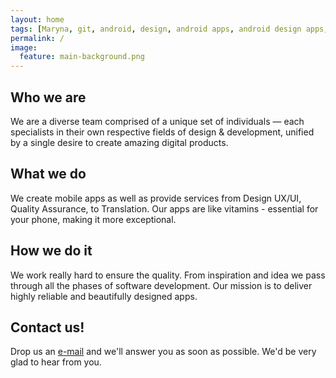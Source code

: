 ```yaml
---
layout: home
tags: [Maryna, git, android, design, android apps, android design apps, design nice apps, best android apps, mobile apps, mobile applications, android developer, Vitaliy, tester, quality assurance, itmaryna, puppy game, cro, cro crosswords, android barcelona, spain apps, spain android, android best developers, free apps]
permalink: /
image:
  feature: main-background.png
---
```


<div class="tiles">

<div class="tile">
  <h2 class="post-title">Who we are</h2>
  <p class="post-excerpt"> 
  We are a diverse team comprised of a unique set of individuals — each specialists in their own respective fields of design & development, unified by a single desire to create amazing digital products.
</p>
</div><!-- /.tile -->

<div class="tile">
  <h2 class="post-title">What we do</h2>
  <p class="post-excerpt"> We create mobile apps as well as provide services from Design UX/UI, Quality Assurance, to Translation. Our apps are like vitamins - essential for your phone, making it more exceptional.</p>
</div><!-- /.tile -->

<div class="tile">
  <h2 class="post-title">How we do it</h2>
  <p class="post-excerpt">We work really hard to ensure the quality. From inspiration and idea we pass through all the phases of software development. Our mission is to deliver highly reliable and beautifully designed apps.</p>
</div><!-- /.tile -->

<div class="tile">
  <h2 class="post-title">Contact us!</h2>
  <p class="post-excerpt">Drop us an <a href="mailto:labs.vitamin@gmail.com" target="_top">e-mail</a> and we'll answer you as soon as possible. We'd be very glad to hear from you. </p>
</div><!-- /.tile -->

</div><!-- /.tiles -->